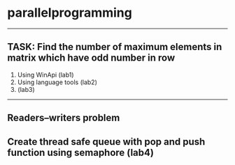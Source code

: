 # parallelprogramming

-----
## TASK: Find the number of maximum elements in matrix which have odd number in row

1) Using WinApi (lab1)
2) Using language tools (lab2)
3) (lab3)
-----
## Readers–writers problem
## Create thread safe queue with pop and push function using semaphore (lab4)
